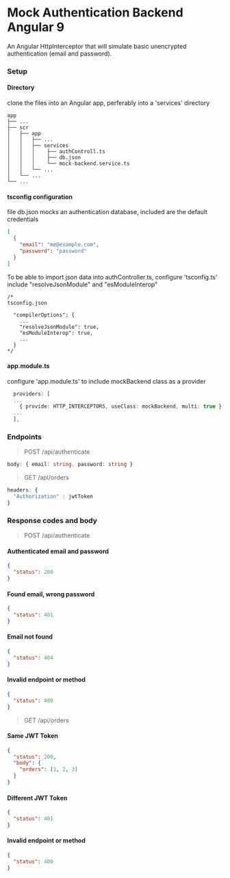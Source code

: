 # Mock Authentication Backend Angular 9

An Angular HttpInterceptor that will simulate basic unencrypted authentication (email and password).

### Setup

#### Directory

clone the files into an Angular app, perferably into a 'services' directory

    app
    ├── ...
    ├── scr
    │   ├── app
    │   │   ├── ...
    │   │   ├── services
    │   │   │    ├── authControll.ts
    │   │   │    ├── db.json
    │   │   │    └── mock-backend.service.ts
    │   │   └── ...
    │   └── ...
    └── ...

#### tsconfig configuration

file db.json mocks an authentication database, included are the default credentials

```json
[
  {
    "email": "me@example.com",
    "password": "password"
  }
]
```

To be able to import json data into authController.ts, configure 'tsconfig.ts' include "resolveJsonModule" and "esModuleInterop"

```javascipt
/*
tsconfig.json

  "compilerOptions": {
    ...
    "resolveJsonModule": true,
    "esModuleInterop": true,
    ...
  }
*/
```

#### app.module.ts

configure 'app.module.ts' to include mockBackend class as a provider

```typescript
  providers: [
  ...
    { provide: HTTP_INTERCEPTORS, useClass: mockBackend, multi: true },
  ...
  ],
```

### Endpoints

> POST /api/authenticate

```typescript
body: { email: string, password: string }
```

> GET /api/orders

```typescript
headers: {
  "Authorization" : jwtToken
}
```

### Response codes and body

> POST /api/authenticate

#### Authenticated email and password

```json
{
  "status": 200
}
```

#### Found email, wrong password

```json
{
  "status": 401
}
```

#### Email not found

```json
{
  "status": 404
}
```

#### Invalid endpoint or method

```json
{
  "status": 400
}
```

> GET /api/orders

#### Same JWT Token

```json
{
  "status": 200,
  "body": {
    "orders": [1, 2, 3]
  }
}
```

#### Different JWT Token

```json
{
  "status": 401
}
```

#### Invalid endpoint or method

```json
{
  "status": 400
}
```
